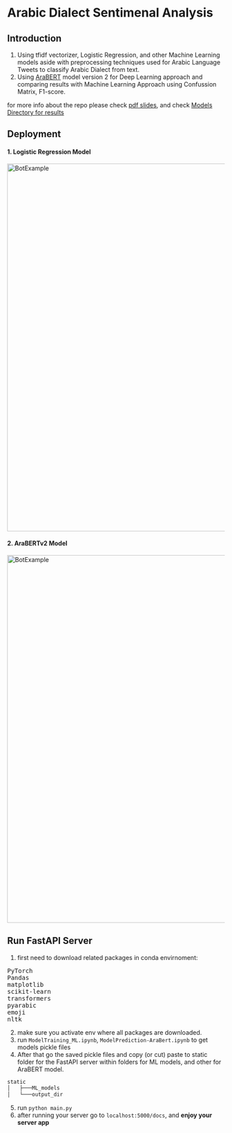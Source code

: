 # Arabic Dialect Sentimenal Analysis
## Introduction
1. Using tfidf vectorizer, Logistic Regression, and other Machine Learning models aside with preprocessing techniques used for Arabic Language Tweets to classify Arabic Dialect
from text.
2. Using [AraBERT](https://github.com/aub-mind/arabert) model version 2 for Deep Learning approach and comparing results with Machine Learning Approach using Confussion Matrix, F1-score.

for more info about the repo please check [pdf slides](https://github.com/hazemhosny/ArabicDialectSentimenalAnalysis/blob/main/ArabicDialectSentimenalAnalysis.pdf), and check [Models Directory for results](https://github.com/hazemhosny/ArabicDialectSentimenalAnalysis/tree/main/Models)

## Deployment
#### 1. Logistic Regression Model
<img src="https://github.com/hazemhosny/ArabicDialectSentimenalAnalysis/blob/main/POST_Example.png" alt="BotExample" width="850"/>

#### 2. AraBERTv2 Model
<img src="https://github.com/hazemhosny/ArabicDialectSentimenalAnalysis/blob/main/POST_Example2.png" alt="BotExample" width="850"/>

## Run FastAPI Server
1. first need to download related packages in conda envirnoment:
<pre>
PyTorch
Pandas
matplotlib
scikit-learn
transformers
pyarabic
emoji
nltk
</pre>

2. make sure you activate env where all packages are downloaded.
3. run `ModelTraining_ML.ipynb`, `ModelPrediction-AraBert.ipynb` to get models pickle files
4. After that go the saved pickle files and copy (or cut) paste to static folder for the FastAPI server within folders for ML models, and other for AraBERT model.
```bash
static
│   ├───ML_models
│   └───output_dir
```
5. run `python main.py`
6. after running your server go to `localhost:5000/docs`, and **enjoy your server app**

